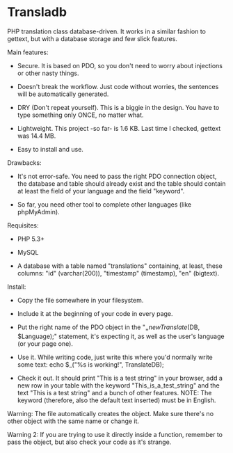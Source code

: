 Transladb
=========

PHP translation class database-driven. It works in a similar fashion to gettext, but with a database storage and few slick features.

Main features:

- Secure. It is based on PDO, so you don't need to worry about injections or other nasty things.

- Doesn't break the workflow. Just code without worries, the sentences will be automatically generated.

- DRY (Don't repeat yourself). This is a biggie in the design. You have to type something only ONCE, no matter what.

- Lightweight. This project -so far- is 1.6 KB. Last time I checked, gettext was 14.4 MB.

- Easy to install and use.


Drawbacks:

- It's not error-safe. You need to pass the right PDO connection object, the database and table should already exist and the table should contain at least the field of your language and the field "keyword".

- So far, you need other tool to complete other languages (like phpMyAdmin).

Requisites:

- PHP 5.3+

- MySQL

- A database with a table named "translations" containing, at least, these columns: "id" (varchar(200)), "timestamp" (timestamp), "en" (bigtext).

Install:

- Copy the file somewhere in your filesystem.

- Include it at the beginning of your code in every page.

- Put the right name of the PDO object in the "$_ = new Translate($DB, $Language);" statement, it's expecting it, as well as the user's language (or your page one).

- Use it. While writing code, just write this where you'd normally write some text: echo $_("%s is working!", TranslateDB);

- Check it out. It should print "This is a test string" in your browser, add a new row in your table with the keyword "This_is_a_test_string" and the text "This is a test string" and a bunch of other features. NOTE: The keyword (therefore, also the default text inserted) must be in English.

Warning: The file automatically creates the object. Make sure there's no other object with the same name or change it.

Warning 2: If you are trying to use it directly inside a function, remember to pass the object, but also check your code as it's strange.
